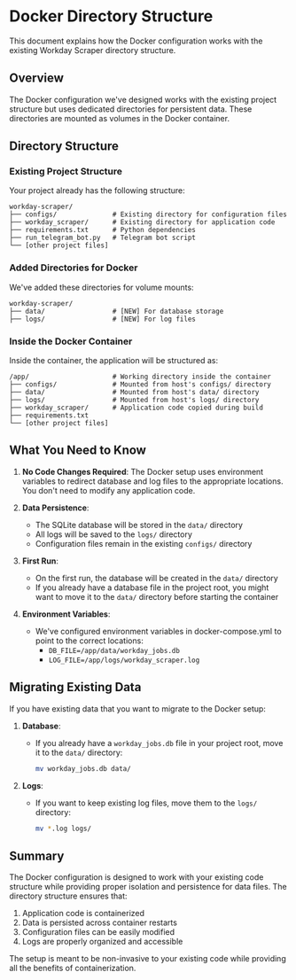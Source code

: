 # Docker Directory Structure

This document explains how the Docker configuration works with the existing Workday Scraper directory structure.

## Overview

The Docker configuration we've designed works with the existing project structure but uses dedicated directories for persistent data. These directories are mounted as volumes in the Docker container.

## Directory Structure

### Existing Project Structure

Your project already has the following structure:
```
workday-scraper/
├── configs/              # Existing directory for configuration files
├── workday_scraper/      # Existing directory for application code
├── requirements.txt      # Python dependencies
├── run_telegram_bot.py   # Telegram bot script
└── [other project files]
```

### Added Directories for Docker

We've added these directories for volume mounts:
```
workday-scraper/
├── data/                 # [NEW] For database storage
├── logs/                 # [NEW] For log files
```

### Inside the Docker Container

Inside the container, the application will be structured as:
```
/app/                     # Working directory inside the container
├── configs/              # Mounted from host's configs/ directory
├── data/                 # Mounted from host's data/ directory
├── logs/                 # Mounted from host's logs/ directory
├── workday_scraper/      # Application code copied during build
├── requirements.txt
└── [other project files]
```

## What You Need to Know

1. **No Code Changes Required**: The Docker setup uses environment variables to redirect database and log files to the appropriate locations. You don't need to modify any application code.

2. **Data Persistence**:
   - The SQLite database will be stored in the `data/` directory
   - All logs will be saved to the `logs/` directory
   - Configuration files remain in the existing `configs/` directory

3. **First Run**:
   - On the first run, the database will be created in the `data/` directory
   - If you already have a database file in the project root, you might want to move it to the `data/` directory before starting the container

4. **Environment Variables**:
   - We've configured environment variables in docker-compose.yml to point to the correct locations:
     - `DB_FILE=/app/data/workday_jobs.db`
     - `LOG_FILE=/app/logs/workday_scraper.log`

## Migrating Existing Data

If you have existing data that you want to migrate to the Docker setup:

1. **Database**:
   - If you already have a `workday_jobs.db` file in your project root, move it to the `data/` directory:
     ```bash
     mv workday_jobs.db data/
     ```

2. **Logs**:
   - If you want to keep existing log files, move them to the `logs/` directory:
     ```bash
     mv *.log logs/
     ```

## Summary

The Docker configuration is designed to work with your existing code structure while providing proper isolation and persistence for data files. The directory structure ensures that:

1. Application code is containerized
2. Data is persisted across container restarts
3. Configuration files can be easily modified
4. Logs are properly organized and accessible

The setup is meant to be non-invasive to your existing code while providing all the benefits of containerization.